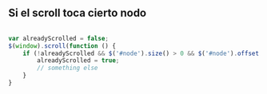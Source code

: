 ## Si el scroll toca cierto nodo

```js

var alreadyScrolled = false;
$(window).scroll(function () {
    if (!alreadyScrolled && $('#node').size() > 0 && $('#node').offset().top < $(this).height() + $(this).scrollTop()) {
        alreadyScrolled = true;
        // something else
    }
}
```
